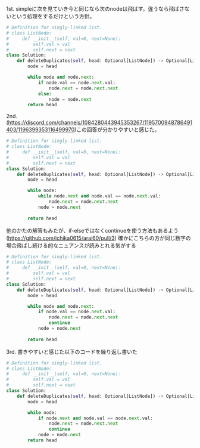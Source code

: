 1st.
simpleに次を見ていき今と同じなら次のnodeは飛ばす。違うなら飛ばさないという処理をするだけという方針。
```Python
# Definition for singly-linked list.
# class ListNode:
#     def __init__(self, val=0, next=None):
#         self.val = val
#         self.next = next
class Solution:
    def deleteDuplicates(self, head: Optional[ListNode]) -> Optional[ListNode]:
        node = head

        while node and node.next:
            if node.val == node.next.val:
                node.next = node.next.next
            else:
                node = node.next
        return head
```

2nd.
(https://discord.com/channels/1084280443945353267/1195700948786491403/1196399353116499970)この回答が分かりやすいと感じた。
```Python
# Definition for singly-linked list.
# class ListNode:
#     def __init__(self, val=0, next=None):
#         self.val = val
#         self.next = next
class Solution:
    def deleteDuplicates(self, head: Optional[ListNode]) -> Optional[ListNode]:
        node = head

        while node:
            while node.next and node.val == node.next.val:
                node.next = node.next.next
            node = node.next
        
        return head
```

他のかたの解答もみたが、if-elseではなくcontinueを使う方法もあるよう(https://github.com/ichika0615/arai60/pull/3)
確かにこちらの方が同じ数字の場合飛ばし続ける的なニュアンスが読みとれる気がする
```Python
# Definition for singly-linked list.
# class ListNode:
#     def __init__(self, val=0, next=None):
#         self.val = val
#         self.next = next
class Solution:
    def deleteDuplicates(self, head: Optional[ListNode]) -> Optional[ListNode]:
        node = head

        while node and node.next:
            if node.val == node.next.val:
                node.next = node.next.next
                continue
            node = node.next
        
        return head
```

3rd.
書きやすいと感じた以下のコードを繰り返し書いた
```Python
# Definition for singly-linked list.
# class ListNode:
#     def __init__(self, val=0, next=None):
#         self.val = val
#         self.next = next
class Solution:
    def deleteDuplicates(self, head: Optional[ListNode]) -> Optional[ListNode]:
        node = head

        while node:
            if node.next and node.val == node.next.val:
                node.next = node.next.next
                continue
            node = node.next
        return head
```